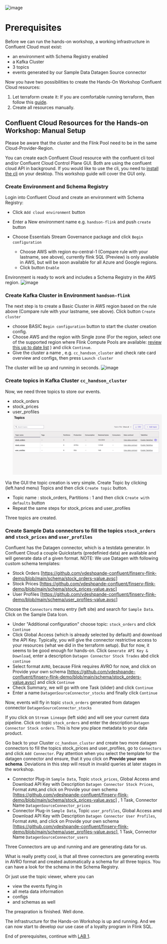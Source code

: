 ![image](terraform/img/confluent-logo-300-2.png)
# Prerequisites
Before we can run the hands-on workshop, a working infrastructure in Confluent Cloud must exist:
- an environment with Schema Registry enabled
- a Kafka Cluster
- 3 topics
- events generated by our Sample Data Datagen Source connector

Now you have two possibilities to create the Hands-On Workshop Confluent Cloud resources:

1. Let terraform create it: If you are comfortable running terraform, then follow this [guide](terraform/README.md).
2. Create all resources manually.

## Confluent Cloud Resources for the Hands-on Workshop: Manual Setup

Please be aware that the cluster and the Flink Pool need to be in the same Cloud-Provider-Region.

You can create each Confluent Cloud resource with the confluent cli tool and/or Confluent Cloud Control Plane GUI.
Both are using the confluent cloud API in background.
If you would like to use the cli, you need to [install the cli](https://docs.confluent.io/confluent-cli/current/install.html) on your desktop. This workshop guide will cover the GUI only.

### Create Environment and Schema Registry

Login into Confluent Cloud and create an environment with Schema Registry:

* Click `Add cloud environment`  button
* Enter a New environment name e.g. `handson-flink` and push `create` button
* Choose Essentials Stream Governance package and click `Begin configuration`
 
   * Choose AWS with region eu-central-1 (Compare rule with your lastname, see above), currently flink SQL (Preview) is only available in AWS, but will be soon available for all Azure and Google regions.
   * Click button `Enable`

Environment is ready to work and includes a Schema Registry in the AWS region.
![image](terraform/img/environment.png)

### Create Kafka Cluster in Environment `handson-flink`

The next step is to create a Basic Cluster in AWS region based on the rule above (Compare rule with your lastname, see above).
Click button `Create cluster` 

* choose BASIC `Begin configuration` button to start the cluster creation config.
* Choose AWS and the region with Single zone (For the region, select one of the supported region where Flink Compute Pools are available: [review this up to date list](https://docs.confluent.io/cloud/current/flink/reference/cloud-regions.html) ) and click `Continue`.
* Give the cluster a name , e.g. `cc_handson_cluster` and check rate card overview and configs, then press `Launch cluster` 

The cluster will be up and running in seconds.
![image](terraform/img/cluster.png)

### Create topics in Kafka Cluster `cc_handson_cluster`
Now, we need three topics to store our events.
* stock_orders
* stock_prices
* user_profiles
![image](terraform/img/topics.png)

Via the GUI the topic creation is very simple.
Create Topic by clicking (left.hand menu) Topics and then click `Create topic` button.
* Topic name : stock_orders, Partitions : 1 and then click `Create with defaults` button
* Repeat the same steps for stock_prices and user_profiles 

Three topics are created.


### Create Sample Data connectors to fill the topics `stock_orders` and `stock_prices` and `user_profiles`
Confluent has the Datagen connector, which is a testdata generator. In Confluent Cloud a couple Quickstarts (predefinied data) are available and will generate data of a given format.
NOTE: We use Datagen with following custom schema templates:
* Stock Orders [https://github.com/vdeshpande-confluent/finserv-flink-demo/blob/main/schema/stock_orders-value.avsc]
* Stock Prices [https://github.com/vdeshpande-confluent/finserv-flink-demo/blob/main/schema/stock_prices-value.avsc]
* User Profiles [https://github.com/vdeshpande-confluent/finserv-flink-demo/blob/main/schema/user_profiles-value.avsc]

Choose the `Connectors` menu entry (left site) and search for `Sample Data`. Click on the Sample Data Icon.
* Under "Additional configuration" choose topic: `stock_orders` and click `Continue`
* Click Global Access (which is already selected by default) and download the API Key. Typically, you will give the connector restrictive access to your resources (what we did in the terraform setup). But for now, it seems to be good enough for hands-on. Click `Generate API Key & Download`, enter a description `Datagen Connector Stock Trades` abd click `continue`
* Select format `AVRO`, because Flink requires AVRO for now, and click on Provide your own schema [https://github.com/vdeshpande-confluent/finserv-flink-demo/blob/main/schema/stock_orders-value.avsc] and  click `Continue`
* Check Summary, we will go with one Task (slider) and click `Continue`
* Enter a name `DatagenSourceConnector_stocks` and finally click `Continue` 

Now, events will fly in topic `stock_orders` generated from datagen connector `DatagenSourceConnector_stocks`


If you click on `Stream Lineage` (left side) and will see your current data pipeline. Click on topic `stock_orders` and enter the description `Datagen Connector Stock orders`. This is how you place metadata to your data product.


Go back to your Cluster `cc_handson_cluster` and create two more datagen connectors to fill the topics stock_prices and user_profiles, go to `Connectors` and click `Add Connector`. Pay attention when you select the template for the datagen connector and ensure, that it you click on **Provide your own schema**. Deviations in this step will result in invalid queries at later stages in the workshop.
* Connector Plug-in `Sample Data`, Topic `stock_prices`, Global Access amd Download API Key with Description `Datagen Connector Stock Prices`, Format `AVRO`,and click on Provide your own schema [https://github.com/vdeshpande-confluent/finserv-flink-demo/blob/main/schema/stock_prices-value.avsc] , 1 Task, Connector Name `DatagenSourceConnector_prices` 
* Connector Plug-in `Sample Data`, Topic `user_profiles`, Global Access amd Download API Key with Description `Datagen Connector User Profiles`, Format `AVRO`, and click on Provide your own schema [https://github.com/vdeshpande-confluent/finserv-flink-demo/blob/main/schema/user_profiles-value.avsc], 1 Task, Connector Name `DatagenSourceConnector_users` 

Three Connectors are up and running and are generating data for us.


What is really pretty cool, is that all three connectors are generating events in AVRO format and created automatically a schema for all three topics.
You can have a look for the schema in the Schema Registry.


Or just use the topic viewer, where you can
- view the events flying in
- all meta data information
- configs
- and schemas as well


The preapration is finished. Well done.

The infrastructure for the Hands-on Workshop is up and running. And we can now start to develop our use case of a loyalty program in Flink SQL.


End of prerequisites, continue with [LAB 1](lab1.md).
